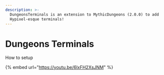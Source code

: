 ```yaml
---
description: >-
  DungeonsTerminals is an extension to MythicDungeons (2.0.0) to add
  Hypixel-esque terminals!
---
```


# Dungeons Terminals

How to setup

{% embed url="https://youtu.be/6lxFH2XsJNM" %}
